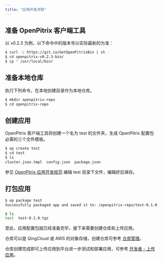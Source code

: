 ```yaml
---
title: "应用开发流程"
---
```


## 准备 OpenPitrix 客户端工具

以 v0.2.3 为例，以下命令中的版本号以实际最新的为准：

```bash
$ curl -L https://git.io/GetOpenPitrixBin | sh -
$ cd openpitrix-v0.2.3-bin/
$ cp * /usr/local/bin/
```

## 准备本地仓库

执行下列命令，在本地创建目录作为本地仓库。

```bash
$ mkdir openpitrix-repo
$ cd openpitrix-repo
```

## 创建应用

OpenPitrix 客户端工具将创建一个名为 test 的文件夹，生成 OpenPitrix 配置包必需的三个文件模板。

```bash
$ op create test
$ cd test 
$ ls
cluster.json.tmpl  config.json  package.json
```

参见 [OpenPitrix 应用开发规范](../openpitrix-specification) 编辑 test 目录下文件，编辑好后保存。

## 打包应用

```bash
$ op package test
Successfully packaged app and saved it to: /openpitrix-repo/test-0.1.0.tgz

$ ls
test  test-0.1.0.tgz

```

至此，应用配置包就已经准备完毕，接下来需要创建仓库和上传应用。

仓库可以是 QingCloud 或 AWS 的对象存储，创建仓库可参考 [仓库管理](../../user-guide/repo-guide)。

仓库创建完成即可上传应用到平台进一步测试和部署应用，可参考 [开发者 - 上传应用](../../getting-start/ISV-quick-start/#第二步：上传应用)。





